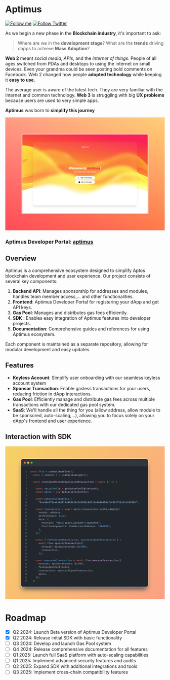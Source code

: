# Aptimus
[![Follow me](https://img.shields.io/github/followers/Weminal-labs?label=follow%20me&style=social)](https://github.com/Weminal-labs)
[![Follow Twitter](https://img.shields.io/twitter/follow/blueedgetechno?label=Follow%20me&style=social)](https://x.com/aptimus_aptos)

As we begin a new phase in the **Blockchain industry**, it's important to ask:

> Where are we in the **development stage**? What are the **trends** driving dapps to achieve **Mass Adoption**?

**Web 2** meant *social media*, *APIs*, and the *internet of things*. People of all ages switched from PDAs and desktops to using the internet on small devices. Even your grandma could be seen posting bold comments on Facebook. Web 2 changed how people **adopted technology** while keeping it **easy to use**.

The average user is aware of the latest tech. They are very familiar with the internet and common technology. **Web 3** is struggling with big **UX problems** because users are used to very simple apps.

**Aptimus** was born to **simplify this journey**

<p align="center">
  <a href="https://gitpoint.co/">
    <img alt="GitPoint" title="GitPoint" src="img/Aptimus.jpeg" width="800">
  </a>
</p>

### Aptimus Developer Portal: [aptimus](https://aptimus-fe.vercel.app/)

## Overview

Aptimus is a comprehensive ecosystem designed to simplify Aptos blockchain development and user experience. Our project consists of several key components:

1. **Backend API**: Manages sponsorship for addresses and modules, handles team member access,... and other functionalities.
2. **Frontend**: Aptimus Developer Portal for registering your dApp and get API keys.
3. **Gas Pool**: Manages and distributes gas fees efficiently.
4. **SDK** : Enables easy integration of Aptimus features into developer projects.
5. **Documentation**: Comprehensive guides and references for using Aptimus ecosystem.

Each component is maintained as a separate repository, allowing for modular development and easy updates.

## Features
- **Keyless Account**: Simplify user onboarding with our seamless keyless account system
- **Sponsor Transaction**: Enable gasless transactions for your users, reducing friction in dApp interactions.
- **Gas Pool**: Efficiently manage and distribute gas fees across multiple transactions with our dedicated gas pool system.
- **SaaS**: We'll handle all the thing for you (allow address, allow module to be sponsored, auto-scaling,...), allowing you to focus solely on your dApp's frontend and user experience.

## Interaction with SDK
![image](img/sdk.png)

# Roadmap
- [x] Q2 2024: Launch Beta version of Aptimus Developer Portal
- [x] Q2 2024: Release initial SDK with basic functionality
- [ ] Q3 2024: Develop and launch Gas Pool system
- [ ] Q4 2024: Release comprehensive documentation for all features
- [ ] Q1 2025: Launch full SaaS platform with auto-scaling capabilities
- [ ] Q1 2025: Implement advanced security features and audits
- [ ] Q2 2025: Expand SDK with additional integrations and tools
- [ ] Q3 2025: Implement cross-chain compatibility features
